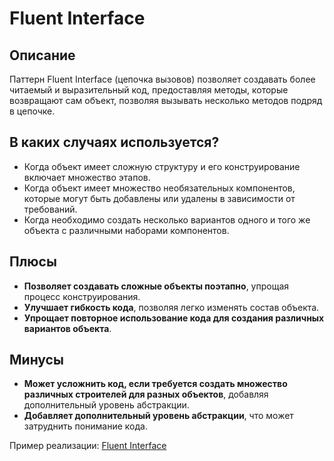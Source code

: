 # Fluent Interface

## Описание

Паттерн Fluent Interface (цепочка вызовов) позволяет создавать более читаемый и выразительный код, предоставляя методы, которые возвращают сам объект, позволяя вызывать несколько методов подряд в цепочке.

## В каких случаях используется?

- Когда объект имеет сложную структуру и его конструирование включает множество этапов.
- Когда объект имеет множество необязательных компонентов, которые могут быть добавлены или удалены в зависимости от требований.
- Когда необходимо создать несколько вариантов одного и того же объекта с различными наборами компонентов.

## Плюсы

- **Позволяет создавать сложные объекты поэтапно**, упрощая процесс конструирования.
- **Улучшает гибкость кода**, позволяя легко изменять состав объекта.
- **Упрощает повторное использование кода для создания различных вариантов объекта**.

## Минусы

- **Может усложнить код, если требуется создать множество различных строителей для разных объектов**, добавляя дополнительный уровень абстракции.
- **Добавляет дополнительный уровень абстракции**, что может затруднить понимание кода.

Пример реализации: [Fluent Interface](fluent-interface.ts)
